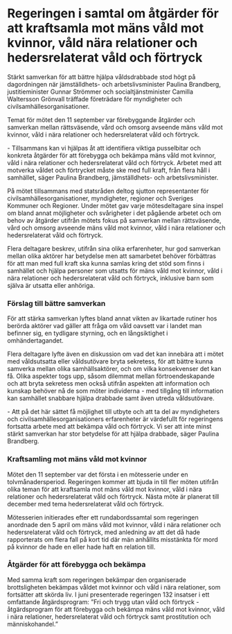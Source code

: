 # Regeringen i samtal om åtgärder för att kraftsamla mot mäns våld mot kvinnor, våld nära relationer och hedersrelaterat våld och förtryck

Stärkt samverkan för att bättre hjälpa våldsdrabbade stod högt på dagordningen när jämställdhets\- och arbetslivsminister Paulina Brandberg, justitieminister Gunnar Strömmer och socialtjänstminister Camilla Waltersson Grönvall träffade företrädare för myndigheter och civilsamhällesorganisationer.


Temat för mötet den 11 september var förebyggande åtgärder och samverkan mellan rättsväsende, vård och omsorg avseende mäns våld mot kvinnor, våld i nära relationer och hedersrelaterat våld och förtryck.

\- Tillsammans kan vi hjälpas åt att identifiera viktiga pusselbitar och konkreta åtgärder för att förebygga och bekämpa mäns våld mot kvinnor, våld i nära relationer och hedersrelaterat våld och förtryck. Arbetet med att motverka våldet och förtrycket måste ske med full kraft, från flera håll i samhället, säger Paulina Brandberg, jämställdhets\- och arbetslivsminister.

På mötet tillsammans med statsråden deltog sjutton representanter för civilsamhällesorganisationer, myndigheter, regioner och Sveriges Kommuner och Regioner. Under mötet gav varje mötesdeltagare sina inspel om bland annat möjligheter och svårigheter i det pågående arbetet och om behov av åtgärder utifrån mötets fokus på samverkan mellan rättsväsende, vård och omsorg avseende mäns våld mot kvinnor, våld i nära relationer och hedersrelaterat våld och förtryck.

Flera deltagare beskrev, utifrån sina olika erfarenheter, hur god samverkan mellan olika aktörer har betydelse men att samarbetet behöver förbättras för att man med full kraft ska kunna samlas kring det stöd som finns i samhället och hjälpa personer som utsatts för mäns våld mot kvinnor, våld i nära relationer och hedersrelaterat våld och förtryck, inklusive barn som själva är utsatta eller anhöriga.

### Förslag till bättre samverkan

För att stärka samverkan lyftes bland annat vikten av likartade rutiner hos berörda aktörer vad gäller att fråga om våld oavsett var i landet man befinner sig, en tydligare styrning, och en långsiktighet i omhändertagandet.

Flera deltagare lyfte även en diskussion om vad det kan innebära att i mötet med våldsutsatta eller våldsutövare bryta sekretess, för att bättre kunna samverka mellan olika samhällsaktörer, och om vilka konsekvenser det kan få. Olika aspekter togs upp, såsom dilemmat mellan förtroendeskapande och att bryta sekretess men också utifrån aspekten att information och kunskap behöver nå de som möter individerna \- med tillgång till information kan samhället snabbare hjälpa drabbade samt även utreda våldsutövare.

\- Att på det här sättet få möjlighet till utbyte och att ta del av myndigheters och civilsamhällesorganisationers erfarenheter är värdefullt för regeringens fortsatta arbete med att bekämpa våld och förtryck. Vi ser att inte minst stärkt samverkan har stor betydelse för att hjälpa drabbade, säger Paulina Brandberg.

### Kraftsamling mot mäns våld mot kvinnor

Mötet den 11 september var det första i en mötesserie under en tolvmånadersperiod. Regeringen kommer att bjuda in till fler möten utifrån olika teman för att kraftsamla mot mäns våld mot kvinnor, våld i nära relationer och hedersrelaterat våld och förtryck. Nästa möte är planerat till december med tema hedersrelaterat våld och förtryck.

Mötesserien initierades efter ett rundabordssamtal som regeringen anordnade den 5 april om mäns våld mot kvinnor, våld i nära relationer och hedersrelaterat våld och förtryck, med anledning av att det då hade rapporterats om flera fall på kort tid där män anhållits misstänkta för mord på kvinnor de hade en eller hade haft en relation till.

### Åtgärder för att förebygga och bekämpa

Med samma kraft som regeringen bekämpar den organiserade brottsligheten bekämpas våldet mot kvinnor och våld i nära relationer, som fortsätter att skörda liv. I juni presenterade regeringen 132 insatser i ett omfattande åtgärdsprogram: ”Fri och trygg utan våld och förtryck \- åtgärdsprogram för att förebygga och bekämpa mäns våld mot kvinnor, våld i nära relationer, hedersrelaterat våld och förtryck samt prostitution och människohandel.”
